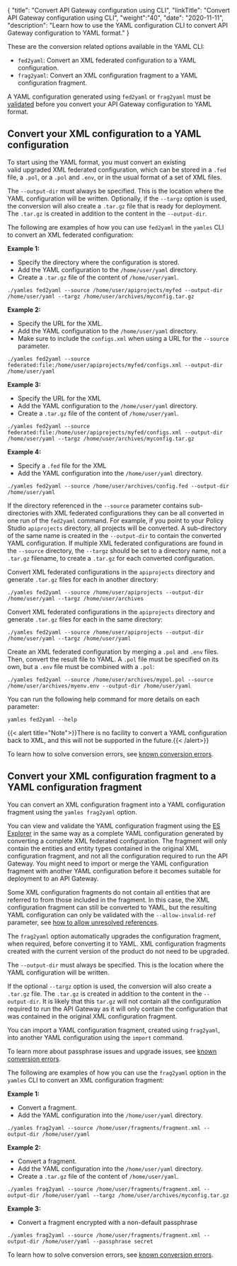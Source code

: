 {
"title": "Convert API Gateway configuration using CLI",
"linkTitle": "Convert API Gateway configuration using CLI",
"weight":"40",
"date": "2020-11-11",
"description": "Learn how to use the YAML configuration CLI to convert API Gateway configuration to YAML format."
}

These are the conversion related options available in the YAML CLI:

* `fed2yaml`: Convert an XML federated configuration to a YAML configuration.
* `frag2yaml`: Convert an XML configuration fragment to a YAML configuration fragment.

A YAML configuration generated using `fed2yaml` or `frag2yaml` must be [validated](/docs/apim_yamles/apim_yamles_cli/yamles_cli_validate#validate-configuration-changes-in-the-yaml-configuration) before you convert your API Gateway configuration to YAML format.

## Convert your XML configuration to a YAML configuration

To start using the YAML format, you must convert an existing valid upgraded XML federated configuration, which can be stored in a `.fed` file, a `.pol`, or a `.pol` and `.env`, or in the usual format of a set of XML files.

The `--output-dir` must always be specified. This is the location where the YAML configuration will be written. Optionally, if the `--targz` option is used, the conversion will also create a `.tar.gz` file that is ready for deployment. The `.tar.gz` is created in addition to the content in the `--output-dir`.

The following are examples of how you can use `fed2yaml` in the `yamles` CLI to convert an XML federated configuration:

**Example 1:**

* Specify the directory where the configuration is stored.
* Add the YAML configuration to the `/home/user/yaml` directory.
* Create a `.tar.gz` file of the content of `/home/user/yaml`.

```
./yamles fed2yaml --source /home/user/apiprojects/myfed --output-dir /home/user/yaml --targz /home/user/archives/myconfig.tar.gz
```

**Example 2:**

* Specify the URL for the XML.
* Add the YAML configuration to the `/home/user/yaml` directory.
* Make sure to include the `configs.xml` when using a URL for the `--source` parameter.

```
./yamles fed2yaml --source federated:file:/home/user/apiprojects/myfed/configs.xml --output-dir /home/user/yaml
```

**Example 3:**

* Specify the URL for the XML
* Add the YAML configuration to the `/home/user/yaml` directory.
* Create a `.tar.gz` file of the content of `/home/user/yaml`.

```
./yamles fed2yaml --source federated:file:/home/user/apiprojects/myfed/configs.xml --output-dir /home/user/yaml --targz /home/user/archives/myconfig.tar.gz
```

**Example 4:**

* Specify a `.fed` file for the XML
* Add the YAML configuration into the `/home/user/yaml` directory.

```
./yamles fed2yaml --source /home/user/archives/config.fed --output-dir /home/user/yaml
```

If the directory referenced in the `--source` parameter contains sub-directories with XML federated configurations they can be all converted in one run of the `fed2yaml` command. For example, if you point to your Policy Studio `apiprojects` directory, all projects will be converted. A sub-directory of the same name is created in the `--output-dir` to contain the converted YAML configuration. If multiple XML federated configurations are found in the `--source` directory, the `--targz` should be set to a directory name, not a `.tar.gz` filename, to create a `.tar.gz` for each converted configuration.

Convert XML federated configurations in the `apiprojects` directory and generate `.tar.gz` files for each in another directory:

```
./yamles fed2yaml --source /home/user/apiprojects --output-dir /home/user/yaml --targz /home/user/archives
```

Convert XML federated configurations in the `apiprojects` directory and generate `.tar.gz` files for each in the same directory:

```
./yamles fed2yaml --source /home/user/apiprojects --output-dir /home/user/yaml --targz /home/user/yaml
```

Create an XML federated configuration by merging a `.pol` and `.env` files. Then, convert the result file to YAML. A `.pol` file must be specified on its own, but a `.env` file must be combined with a `.pol`:

```
./yamles fed2yaml --source /home/user/archives/mypol.pol --source /home/user/archives/myenv.env --output-dir /home/user/yaml
```

You can run the following help command for more details on each parameter:

```
yamles fed2yaml --help
```

{{< alert title="Note">}}There is no facility to convert a YAML configuration back to XML, and this will not be supported in the future.{{< /alert>}}

To learn how to solve conversion errors, see [known conversion errors](/docs/apim_yamles/apim_yamles_references/yamles_known_conversion_errors).

## Convert your XML configuration fragment to a YAML configuration fragment

You can convert an XML configuration fragment into a YAML configuration fragment using the `yamles frag2yaml` option.

You can view and validate the YAML configuration fragment using the [ES Explorer](/docs/apigtw_devguide/entity_store#use-the-es-explorer) in the same way as a complete YAML configuration generated by converting a complete XML federated configuration. The fragment will only contain the entities and entity types contained in the original XML configuration fragment, and not all the configuration required to run the API Gateway. You might need to import or merge the YAML configuration fragment with another YAML configuration before it becomes suitable for deployment to an API Gateway.

Some XML configuration fragments do not contain all entities that are referred to from those included in the fragment. In this case, the XML configuration fragment can still be converted to YAML, but the resulting YAML configuration can only be validated with the `--allow-invalid-ref` parameter, see [how to allow unresolved references](/docs/apim_yamles/apim_yamles_cli/yamles_cli_validate#disable-entity-reference-check).

The `frag2yaml` option automatically upgrades the configuration fragment, when required, before converting it to YAML. XML configuration fragments created with the current version of the product do not need to be upgraded.

The `--output-dir` must always be specified. This is the location where the YAML configuration will be written.

If the optional `--targz` option is used, the conversion will also create a `.tar.gz` file. The `.tar.gz` is created in addition to the content in the `--output-dir`. It is likely that this `tar.gz` will not contain all the configuration required to run the API Gateway as it will only contain the configuration that was contained in the original XML configuration fragment.

You can import a YAML configuration fragment, created using `frag2yaml`, into another YAML configuration using the `import` command.

To learn more about passphrase issues and upgrade issues, see [known conversion errors](/docs/apim_yamles/apim_yamles_references/yamles_known_conversion_errors).

The following are examples of how you can use the `frag2yaml` option in the `yamles` CLI to convert an XML configuration fragment:

**Example 1:**

* Convert a fragment.
* Add the YAML configuration into the `/home/user/yaml` directory.

```
./yamles frag2yaml --source /home/user/fragments/fragment.xml --output-dir /home/user/yaml
```

**Example 2:**

* Convert a fragment.
* Add the YAML configuration into the `/home/user/yaml` directory.
* Create a `.tar.gz` file of the content of `/home/user/yaml`.

```
./yamles frag2yaml --source /home/user/fragments/fragment.xml --output-dir /home/user/yaml --targz /home/user/archives/myconfig.tar.gz
```

**Example 3:**

* Convert a fragment encrypted with a non-default passphrase

```
./yamles frag2yaml --source /home/user/fragments/fragment.xml --output-dir /home/user/yaml --passphrase secret
```

To learn how to solve conversion errors, see [known conversion errors](/docs/apim_yamles/apim_yamles_references/yamles_known_conversion_errors).
